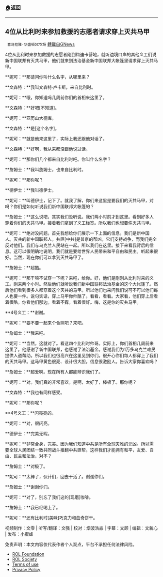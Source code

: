 ###  [:house:返回](README.md)
---


## 4位从比利时来参加救援的志愿者请求穿上灭共马甲
` 喜马拉雅-华盛顿DC农场` [轉載自GNews](https://gnews.org/zh-hans/2470883/)

4位从比利时来参加救援的志愿者刚到梅迪卡营地，就听边境口岸的其他义工们说新中国联邦有灭共马甲，他们就来到法治基金新中国联邦大帐篷里请求穿上灭共马甲。
  
**妮可：**那请问你叫什么名字，从哪里来？
 
**文森特：**我叫文森特·卢卡斯，来自比利时。
 
**妮可：**哦，你知道吗几周前你们的首相来这里了。
 
**文森特：**好吧[不知道]。
 
**妮可：**亚历山大德库。
 
**文森特：**是[这个名字]。
 
**妮可：**就是他来这里了，实际上我还跟他对话了。
 
**文森特：**好啊，我从来都没跟他说过话。
 
**妮可：**那你们几个都来自比利时吧。你叫什么名字？
 
**詹姆士：**我叫詹姆士，也来自比利时。
 
**妮可：**那你呢？
 
**德伊士：**我叫德伊士。
 
**妮可：**叫德伊士，记下了。就我了解，你们来这里是要我们的灭共马甲，对吗？你们是如何听说我们新中国联邦大帐篷的？
 
**詹姆士：**这么说吧，其实我们没听说。我们两小时前才到这里。看到好多人穿着你们的灭共马甲。接着我们拿到了义工标签。所以我们也想要件灭共马甲。
 
**妮可：**绝对没问题。首先我想给你们展示一下上面的信息。我们是新中国人。灭共的新中国联邦人。共匪[中共]是普京的帮凶。它们支持战争，而我们完全反对他们。我们与乌克兰人民站在一起。所以我们在这里。接下来看我背后的信息。这可以很明确地说明。我们就是要给世界人民带来和平自由和民主。听起来很好。当然，现在你们可以拿到灭共马甲了。
 
**詹姆士：**超酷。
 
**妮可：**那干嘛不试穿一下呢？来吧，给你。好，他们是刚刚从比利时来的义工。刚来两个小时。然后他们就听说我们新中国联邦法治基金的这个大帐篷了。然后他们看到很多人都穿着这个灭共的马甲。所以他们也来问我们说可不可以他们每人也要一件。说句实话，穿上马甲你帅酷了。看看，看看。大家看，他们穿上后看着很酷。你看他们那边。看着不孬。看着很好。嗨，这是你的灭共马甲。
 
**4号义工：**谢谢。
 
**妮可：**要不要一起来个合照吧？来吧。
 
**詹姆士：**我来吧。
 
**妮可：**当然，这就对了。看这四个比利时帅哥。实际上，你们首相几周前来这里了。他感谢了新中国联邦，也感谢了法治基金。感谢我们为1万多乌克兰难民提供人道帮助。所以我们也很高兴在这里见到你们。很开心你们每人都穿上了我们的灭共马甲。这马甲黄色很亮、设计很大胆，信息很激励人。告诉大家你喜欢吗？
 
**詹姆士：**超爱啊。现在所有人都能辨识我们了。
 
**妮可：**对。我们真的非常喜欢。是啊，太好了，棒极了。那你呢？
 
**文森特：**我也有同样感受。
 
**妮可：**那你呢？
 
**4号义工：**闪亮亮的。
 
**妮可：**对，很闪亮。
 
**德伊士：**完美无暇。
 
**妮可：**非常合身，完美。因为我们知道中共是所有全球灾难的元凶。所以需要全球人民团结一致共同战斗推翻中共匪帮。这样我们才能拥有和平，友爱、自由、民主和法治，对不？
 
**詹姆士：**对极了。
 
**妮可：**太棒了，伙计们，回去干活了。谢谢你们。
 
**詹姆士：**谢谢你们。
 
**妮可：**对了，别忘了我们这的[现磨]咖啡。
 
**詹姆士：**我已经喝上了。
 
**妮可：**还有比利时[美味]巧克力和曲奇饼干。
 
视频制作：文零 | 听写/翻译：文强 | 校对：烟波浩淼 | 字幕：文顾 | 编辑：文新心 | 发布：小蜜蜂

免责声明：本文内容仅代表作者个人观点，平台不承担任何法律风险。
  
- [ROL Foundation](https://rolfoundation.org/)
- [ROL Society](https://rolsociety.org/)
- [Terms of use](https://gnews.org/terms-of-use-3/)
- [Privacy Policy](https://gnews.org/privacy-policy/)
